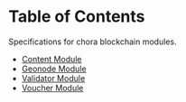 # Table of Contents

Specifications for chora blockchain modules.

- [Content Module](./content/README.md)
- [Geonode Module](./geonode/README.md)
- [Validator Module](./validator/README.md)
- [Voucher Module](./voucher/README.md)
